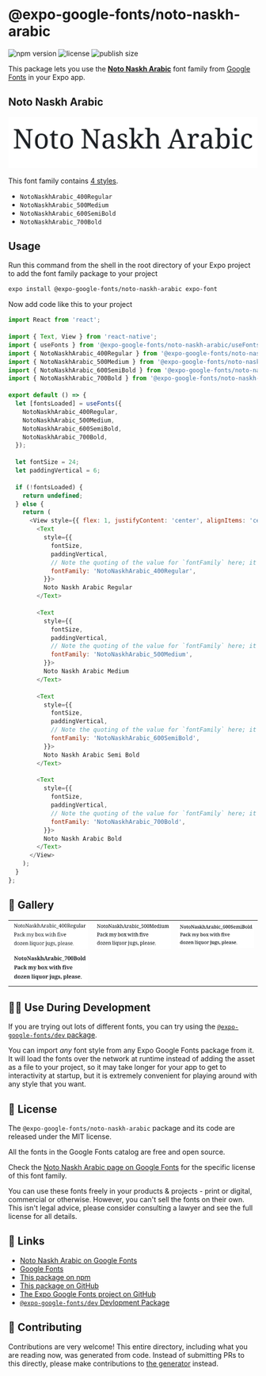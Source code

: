 # @expo-google-fonts/noto-naskh-arabic

![npm version](https://flat.badgen.net/npm/v/@expo-google-fonts/noto-naskh-arabic)
![license](https://flat.badgen.net/github/license/expo/google-fonts)
![publish size](https://flat.badgen.net/packagephobia/install/@expo-google-fonts/noto-naskh-arabic)

This package lets you use the [**Noto Naskh Arabic**](https://fonts.google.com/specimen/Noto+Naskh+Arabic) font family from [Google Fonts](https://fonts.google.com/) in your Expo app.

## Noto Naskh Arabic

![Noto Naskh Arabic](./font-family.png)

This font family contains [4 styles](#-gallery).

- `NotoNaskhArabic_400Regular`
- `NotoNaskhArabic_500Medium`
- `NotoNaskhArabic_600SemiBold`
- `NotoNaskhArabic_700Bold`

## Usage

Run this command from the shell in the root directory of your Expo project to add the font family package to your project
```sh
expo install @expo-google-fonts/noto-naskh-arabic expo-font
```

Now add code like this to your project
```js
import React from 'react';

import { Text, View } from 'react-native';
import { useFonts } from '@expo-google-fonts/noto-naskh-arabic/useFonts';
import { NotoNaskhArabic_400Regular } from '@expo-google-fonts/noto-naskh-arabic/400Regular';
import { NotoNaskhArabic_500Medium } from '@expo-google-fonts/noto-naskh-arabic/500Medium';
import { NotoNaskhArabic_600SemiBold } from '@expo-google-fonts/noto-naskh-arabic/600SemiBold';
import { NotoNaskhArabic_700Bold } from '@expo-google-fonts/noto-naskh-arabic/700Bold';

export default () => {
  let [fontsLoaded] = useFonts({
    NotoNaskhArabic_400Regular,
    NotoNaskhArabic_500Medium,
    NotoNaskhArabic_600SemiBold,
    NotoNaskhArabic_700Bold,
  });

  let fontSize = 24;
  let paddingVertical = 6;

  if (!fontsLoaded) {
    return undefined;
  } else {
    return (
      <View style={{ flex: 1, justifyContent: 'center', alignItems: 'center' }}>
        <Text
          style={{
            fontSize,
            paddingVertical,
            // Note the quoting of the value for `fontFamily` here; it expects a string!
            fontFamily: 'NotoNaskhArabic_400Regular',
          }}>
          Noto Naskh Arabic Regular
        </Text>

        <Text
          style={{
            fontSize,
            paddingVertical,
            // Note the quoting of the value for `fontFamily` here; it expects a string!
            fontFamily: 'NotoNaskhArabic_500Medium',
          }}>
          Noto Naskh Arabic Medium
        </Text>

        <Text
          style={{
            fontSize,
            paddingVertical,
            // Note the quoting of the value for `fontFamily` here; it expects a string!
            fontFamily: 'NotoNaskhArabic_600SemiBold',
          }}>
          Noto Naskh Arabic Semi Bold
        </Text>

        <Text
          style={{
            fontSize,
            paddingVertical,
            // Note the quoting of the value for `fontFamily` here; it expects a string!
            fontFamily: 'NotoNaskhArabic_700Bold',
          }}>
          Noto Naskh Arabic Bold
        </Text>
      </View>
    );
  }
};

```

## 🔡 Gallery


||||
|-|-|-|
|![NotoNaskhArabic_400Regular](./NotoNaskhArabic_400Regular.ttf.png)|![NotoNaskhArabic_500Medium](./NotoNaskhArabic_500Medium.ttf.png)|![NotoNaskhArabic_600SemiBold](./NotoNaskhArabic_600SemiBold.ttf.png)||
|![NotoNaskhArabic_700Bold](./NotoNaskhArabic_700Bold.ttf.png)||||


## 👩‍💻 Use During Development

If you are trying out lots of different fonts, you can try using the [`@expo-google-fonts/dev` package](https://github.com/expo/google-fonts/tree/master/font-packages/dev#readme).

You can import *any* font style from any Expo Google Fonts package from it. It will load the fonts
over the network at runtime instead of adding the asset as a file to your project, so it may take longer
for your app to get to interactivity at startup, but it is extremely convenient
for playing around with any style that you want.

## 📖 License

The `@expo-google-fonts/noto-naskh-arabic` package and its code are released under the MIT license.

All the fonts in the Google Fonts catalog are free and open source.

Check the [Noto Naskh Arabic page on Google Fonts](https://fonts.google.com/specimen/Noto+Naskh+Arabic) for the specific license of this font family.

You can use these fonts freely in your products & projects - print or digital, commercial or otherwise. However, you can't sell the fonts on their own. This isn't legal advice, please consider consulting a lawyer and see the full license for all details.

## 🔗 Links

- [Noto Naskh Arabic on Google Fonts](https://fonts.google.com/specimen/Noto+Naskh+Arabic)
- [Google Fonts](https://fonts.google.com/)
- [This package on npm](https://www.npmjs.com/package/@expo-google-fonts/noto-naskh-arabic)
- [This package on GitHub](https://github.com/expo/google-fonts/tree/master/font-packages/noto-naskh-arabic)
- [The Expo Google Fonts project on GitHub](https://github.com/expo/google-fonts)
- [`@expo-google-fonts/dev` Devlopment Package](https://github.com/expo/google-fonts/tree/master/font-packages/dev)

## 🤝 Contributing

Contributions are very welcome! This entire directory, including what you are reading now, was generated from code. Instead of submitting PRs to this directly, please make contributions to [the generator](https://github.com/expo/google-fonts/tree/master/packages/generator) instead.

